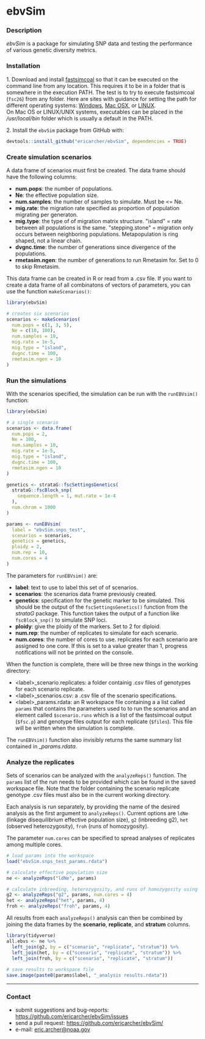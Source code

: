 # ebvSim

### Description

*ebvSim* is a package for simulating SNP data and testing the performance of various genetic diversity metrics.

### Installation

1\. Download and install [fastsimcoal](http://cmpg.unibe.ch/software/fastsimcoal2) so that it can be executed on the command line from any location. This requires it to be in a folder that is somewhere in the execution PATH. The test is to try to execute fastsimcoal (`fsc26`) from any folder. Here are sites with guidance for setting the path for different operating systems:
[Windows](https://www.java.com/en/download/help/path.xml), 
[Mac OSX](http://osxdaily.com/2014/08/14/add-new-path-to-path-command-line/), or 
[LINUX](http://www.wikihow.com/Change-the-Path-Variable-in-Linux).  
On Mac OS or LINUX/UNIX systems, executables can be placed in the _/usr/local/bin_ folder which is usually a default in the PATH.

2\. Install the `ebvSim` package from GitHub with: 

```r
devtools::install_github("ericarcher/ebvSim", dependencies = TRUE)
```

### Create simulation scenarios

A data frame of scenarios must first be created. The data frame should have the following columns:

* __num.pops__: the number of populations.
* __Ne__: the effective population size.
* __num.samples__:	the number of samples to simulate. Must be <= Ne.
* __mig.rate__: the migration rate specified as proportion of population migrating per generaton.
* __mig.type__: the type of of migration matrix structure. "island" = rate between all populations is the same. "stepping.stone" = migration only occurs between neighboring populations. Metapopulation is ring shaped, not a linear chain.
* __dvgnc.time__: the number of generations since divergence of the populations.
* __rmetasim.ngen__: the number of generations to run Rmetasim for. Set to 0 to skip Rmetasim.

This data frame can be created in R or read from a .csv file. If you want to create a data frame of all combinatons of vectors of parameters, you can use the function `makeScenarios()`:

```r
library(ebvSim)

# creates six scenarios
scenarios <- makeScenarios(
  num.pops = c(1, 3, 5),
  Ne = c(10, 100),
  num.samples = 10,
  mig.rate = 1e-5,
  mig.type = "island",
  dvgnc.time = 100, 
  rmetasim.ngen = 10
)
```

### Run the simulations

With the scenarios specified, the simulation can be run with the `runEBVsim()` function:

```r
library(ebvSim)

# a single scenario
scenarios <- data.frame(
  num.pops = 2,
  Ne = 100,
  num.samples = 10,
  mig.rate = 1e-5,
  mig.type = "island",
  dvgnc.time = 100, 
  rmetasim.ngen = 10
)

genetics <- strataG::fscSettingsGenetics(
  strataG::fscBlock_snp(
    sequence.length = 1, mut.rate = 1e-4
  ), 
  num.chrom = 1000
)

params <- runEBVsim(
  label = "ebvSim.snps_test",
  scenarios = scenarios,
  genetics = genetics,
  ploidy = 2,
  num.rep = 10,
  num.cores = 4
)
```

The parameters for `runEBVsim()` are:

* __label__: text to use to label this set of of scenarios.
* __scenarios__: the scenarios data frame previously created.
* __genetics__: specification for the genetic marker to be simulated. This should be the output of the `fscSettingsGenetics()` function from the _strataG_ package. This function takes the output of a function like `fscBlock_snp()` to simulate SNP loci.
* __ploidy__: give the ploidy of the markers. Set to 2 for diploid.
* __num.rep__: the number of replicates to simulate for each scenario.
* __num.cores__: the number of cores to use. replicates for each scenario are assigned to one core. If this is set to a value greater than 1, progress notifications will not be printed on the console.

When the function is complete, there will be three new things in the working directory:

* \<label\>_scenario.replicates: a folder containig .csv files of genotypes for each scenario replicate.
* \<label\>_scenarios.csv: a .csv file of the scenario specifications.
* \<label\>_params.rdata: an R workspace file containing a a list called `params` that contains the parameters used to to run the scenarios and an element called `$scenario.runs` which is a list of the fastsimcoal output (`$fsc.p`) and genotype files output for each replicate (`$files`). This file will be written when the simulation is complete.

The `runEBVsim()` function also invisibly returns the same summary list contained in __<label>_params.rdata__. 

### Analyze the replicates

Sets of scenarios can be analyzed with the `analyzeReps()` function. The `params` list of the run needs to be provided which can be found in the saved workspace file. Note that the folder containing the scenario replicate genotype .csv files must also be in the current working directory.

Each analysis is run separately, by providing the name of the desired analysis as the first argument to `analyzeReps()`. Current options are `ldNe` (linkage disequilibrium effective population size), `g2` (inbreeding g2), `het` (observed heterozygosity), `froh` (runs of homozygosity).

The parameter `num.cores` can be specified to spread analyses of replicates among multiple cores.

```r
# load params into the workspace
load("ebvSim.snps_test_params.rdata")

# calculate effective population size
ne <- analyzeReps("ldNe", params)

# calculate inbreeding, heterozygosity, and runs of homozygosity using four cores
g2 <- analyzeReps("g2", params, num.cores = 4)
het <- analyzeReps("het", params, 4)
froh <- analyzeReps("froh", params, 4)
```

All results from each `analyzeReps()` analysis can then be combined by joining the data frames by the __scenario__, __replicate__, and __stratum__ columns.

```r
library(tidyverse)
all.ebvs <- ne %>% 
  left_join(g2, by = c("scenario", "replicate", "stratum")) %>% 
  left_join(het, by = c("scenario", "replicate", "stratum")) %>% 
  left_join(froh, by = c("scenario", "replicate", "stratum"))
  
# save results to workspace file
save.image(paste0(params$label, "_analysis results.rdata"))
```

***

### Contact

* submit suggestions and bug-reports: <https://github.com/ericarcher/ebvSim/issues>
* send a pull request: <https://github.com/ericarcher/ebvSim/>
* e-mail: <eric.archer@noaa.gov>